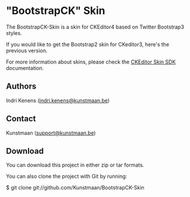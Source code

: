 "BootstrapCK" Skin
====================

The BootstrapCK-Skin is a skin for CKEditor4 based on Twitter Bootstrap3 styles.

If you would like to get the Bootstrap2 skin for CKeditor3, here's the previous version.

For more information about skins, please check the [CKEditor Skin SDK](http://docs.cksource.com/CKEditor_4.x/Skin_SDK)
documentation.


Authors
-------------------

Indri Kenens (indri.kenens@kunstmaan.be)


Contact
-------------------

Kunstmaan (support@kunstmaan.be)


Download
-------------------

You can download this project in either zip or tar formats.

You can also clone the project with Git by running:

$ git clone git://github.com/Kunstmaan/BootstrapCK-Skin
